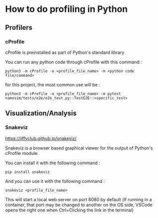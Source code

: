 # How to do profiling in Python

## Profilers

### cProfile

cProfile is preinstalled as part of Python's standard library

You can run any python code through cProfile with this command :

`python3 -m cProfile -o <profile_file_name> -m <python code file/command>`

for this project, the most common use will be :

`python3 -m cProfile -o <profile_file_name> -m pytest namosim/tests/e2e/e2e_test.py::TestE2E::<specific_test>`


## Visualization/Analysis

### Snakeviz

https://jiffyclub.github.io/snakeviz/

Snakeviz is a browser based graphical viewer for the output of Python's cProfile module.

You can install it with the following command :

`pip install snakeviz`

And you can use it with the following command :

`snakeviz <profile_file_name>`

This will start a local web server on port 8080 by default (if running in a container, that port may be changed to another on the OS side, VSCode opens the right one when Ctrl+Clicking the link in the terminal)
